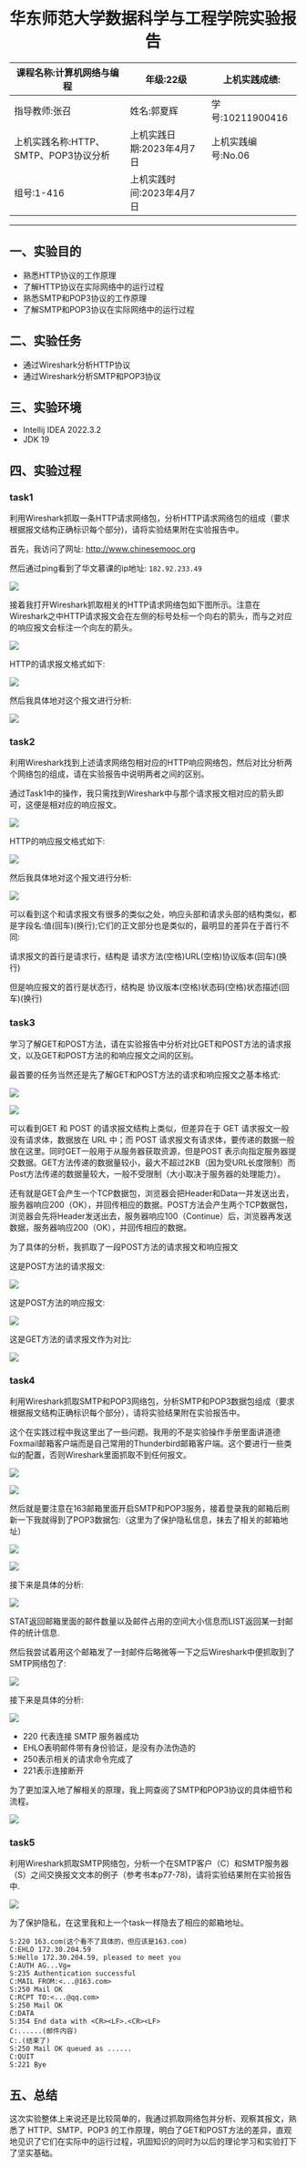 # <center>华东师范大学数据科学与工程学院实验报告</center>

|课程名称:计算机网络与编程 | 年级:22级 | 上机实践成绩: |
| ---- | ---- | ---- |
| 指导教师:张召 | 姓名:郭夏辉 | 学号:10211900416 |
| 上机实践名称:HTTP、SMTP、POP3协议分析 | 上机实践日期:2023年4月7日 | 上机实践编号:No.06 |
| 组号:1-416 | 上机实践时间:2023年4月7日 |      |

------

## 一、实验目的

- 熟悉HTTP协议的工作原理
- 了解HTTP协议在实际网络中的运行过程
- 熟悉SMTP和POP3协议的工作原理
- 了解SMTP和POP3协议在实际网络中的运行过程

## 二、实验任务

- 通过Wireshark分析HTTP协议
- 通过Wireshark分析SMTP和POP3协议

## 三、实验环境

- Intellij IDEA 2022.3.2
- JDK 19

## 四、实验过程

### task1

利用Wireshark抓取一条HTTP请求网络包，分析HTTP请求网络包的组成（要求根据报文结构正确标识每个部分)，请将实验结果附在实验报告中。

首先，我访问了网址: http://www.chinesemooc.org

然后通过ping看到了华文慕课的ip地址: `182.92.233.49`

![](pics/1.jpg)

接着我打开Wireshark抓取相关的HTTP请求网络包如下图所示。注意在Wireshark之中HTTP请求报文会在左侧的标号处标一个向右的箭头，而与之对应的响应报文会标注一个向左的箭头。

![](pics/2.jpg)

HTTP的请求报文格式如下:

![](pics/2-1.jpg)

然后我具体地对这个报文进行分析:

![](pics/2-2.jpg)

### task2

利用Wireshark找到上述请求网络包相对应的HTTP响应网络包，然后对比分析两个网络包的组成，请在实验报告中说明两者之间的区别。

通过Task1中的操作，我只需找到Wireshark中与那个请求报文相对应的箭头即可，这便是相对应的响应报文。

![](pics/3.jpg)

HTTP的响应报文格式如下:

![](pics/3-1.jpg)

然后我具体地对这个报文进行分析:

![](pics/3-2.jpg)

可以看到这个和请求报文有很多的类似之处，响应头部和请求头部的结构类似，都是字段名:值(回车)(换行);它们的正文部分也是类似的，最明显的差异在于首行不同:

请求报文的首行是请求行，结构是 请求方法(空格)URL(空格)协议版本(回车)(换行)

但是响应报文的首行是状态行，结构是 协议版本(空格)状态码(空格)状态描述(回车)(换行)

### task3

学习了解GET和POST方法，请在实验报告中分析对比GET和POST方法的请求报文，以及GET和POST方法的和响应报文之间的区别。

最首要的任务当然还是先了解GET和POST方法的请求和响应报文之基本格式:

![](pics/11.jpg)

![](pics/10.jpg)

可以看到GET 和 POST 的请求报文结构上类似，但差异在于 GET 请求报文一般没有请求体，数据放在 URL 中；而 POST 请求报文有请求体，要传递的数据一般放在这里。同时GET一般用于从服务器获取资源，但是POST 表示向指定服务器提交数据。GET方法传递的数据量较小，最大不超过2KB（因为受URL长度限制）而Post方法传递的数据量较大，一般不受限制（大小取决于服务器的处理能力）。

还有就是GET会产生一个TCP数据包，浏览器会把Header和Data一并发送出去，服务器响应200（OK），并回传相应的数据。POST方法会产生两个TCP数据包，浏览器会先将Header发送出去，服务器响应100（Continue）后，浏览器再发送数据，服务器响应200（OK），并回传相应的数据。

为了具体的分析，我抓取了一段POST方法的请求报文和响应报文

这是POST方法的请求报文:

![](pics/4.jpg)

这是POST方法的响应报文:

![](pics/4-1.jpg)

这是GET方法的请求报文作为对比:

![](pics/5.jpg)



### task4

利用Wireshark抓取SMTP和POP3网络包，分析SMTP和POP3数据包组成（要求根据报文结构正确标识每个部分），请将实验结果附在实验报告中。

这个在实践过程中我这里出了一些问题。我用的不是实验操作手册里面讲道德Foxmail邮箱客户端而是自己常用的Thunderbird邮箱客户端。这个要进行一些类似的配置，否则Wireshark里面抓取不到任何报文。

![](pics/12.jpg)

![](pics/13.jpg)

然后就是要注意在163邮箱里面开启SMTP和POP3服务，接着登录我的邮箱后刷新一下我就得到了POP3数据包:（这里为了保护隐私信息，抹去了相关的邮箱地址）

![](pics/6.jpg)

![](pics/7.jpg)

接下来是具体的分析:

![](pics/7-1.jpg)

STAT返回邮箱里面的邮件数量以及邮件占用的空间大小信息而LIST返回某一封邮件的统计信息.

然后我尝试着用这个邮箱发了一封邮件后略微等一下之后Wireshark中便抓取到了SMTP网络包了:

![](pics/8.jpg)

接下来是具体的分析:

![](pics/8-1.jpg)

- 220 代表连接 SMTP 服务器成功
- EHLO表明邮件带有身份验证，是没有办法伪造的
- 250表示相关的请求命令完成了
- 221表示连接断开

为了更加深入地了解相关的原理，我上网查阅了SMTP和POP3协议的具体细节和流程。

![](pics/13.png)



### task5

利用Wireshark抓取SMTP网络包，分析一个在SMTP客户（C）和SMTP服务器（S）之间交换报文文本的例子（参考书本p77-78)，请将实验结果附在实验报告中.

![](pics/9.jpg)

为了保护隐私，在这里我和上一个task一样隐去了相应的邮箱地址。

```
S:220 163.com(这个看不了具体的，但应该是163.com)
C:EHLO 172.30.204.59
S:Hello 172.30.204.59, pleased to meet you
C:AUTH AG...Vg=
S:235 Authentication successful
C:MAIL FROM:<...@163.com> 
S:250 Mail OK
C:RCPT TO:<...@qq.com>
S:250 Mail OK
C:DATA
S:354 End data with <CR><LF>.<CR><LF>
C:......(邮件内容)
C:.(结束了)
S:250 Mail OK queued as ......
C:QUIT
S:221 Bye
```

## 五、总结

这次实验整体上来说还是比较简单的，我通过抓取网络包并分析、观察其报文，熟悉了 HTTP、SMTP、POP3 的工作原理，明白了GET和POST方法的差异，直观地见识了它们在实际中的运行过程，巩固知识的同时为以后的理论学习和实验打下了坚实基础。
